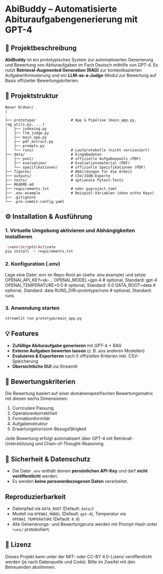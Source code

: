 # AbiBuddy – Automatisierte Abituraufgabengenerierung mit GPT-4

## 🧠 Projektbeschreibung
**AbiBuddy** ist ein prototypisches System zur automatisierten Generierung und Bewertung von Abituraufgaben im Fach Deutsch mithilfe von GPT-4. Es nutzt **Retrieval-Augmented Generation (RAG)** zur kontextbasierten Aufgabenformulierung und ein **LLM-as-a-Judge**-Modul zur Bewertung auf Basis offizieller Bewertungskriterien.

## 📂 Projektstruktur
```
Neuer Ordner/
│
.
├── prototype/                # App & Pipeline (main_app.py, rag_utils.py, ...)
│   ├── indexing.py
│   ├── llm_judge.py
│   ├── main_app.py
│   ├── pdf_extract.py
│   ├── prompts.py
│   └── runs/                 # Laufprotokolle (nicht versioniert)
├── data/                     # Eingabedaten
│   ├── pool/                 # offizielle Aufgabenpools (PDF)
│   ├── evaluation/           # Evaluationsmaterial (PDF)
│   └── spezifikationen/      # offizielle Spezifikationen (PDF)
├── figures/                  # Abbildungen für die Arbeit 
├── outputs/                  # CSV/JSON-Exporte 
├── tests/                    # optionale Pytest-Tests
├── README.md
├── requirements.txt          # oder pyproject.toml
├── .env.example              # Beispiel-Variablen (ohne echte Keys)
├── .gitignore
└── .pre-commit-config.yaml

```

## ⚙️ Installation & Ausführung

### 1. Virtuelle Umgebung aktivieren und Abhängigkeiten installieren
```bash
.\venv\Scripts\Activate
pip install -r requirements.txt
```
### 2. Konfiguration (.env)
Lege eine Datei .env im Repo-Root an (siehe .env.example) und setze:
OPENAI_API_KEY=sk-...
OPENAI_MODEL=gpt-4          # optional, Standard: gpt-4
OPENAI_TEMPERATURE=0.0      # optional, Standard: 0.0
DATA_ROOT=data              # optional, Standard: data
RUNS_DIR=prototype/runs     # optional, Standard: runs

### 3. Anwendung starten
```bash
streamlit run prototype/main_app.py
```

## 💡 Features
- **Zufällige Abituraufgabe generieren** mit GPT-4 + RAG
- **Externe Aufgaben bewerten lassen** (z. B. aus anderen Modellen)
- **Evaluieren & Exportieren** nach 5 offiziellen Kriterien inkl. CSV-Speicherung
- **Übersichtliche GUI** via Streamlit

## 🧪 Bewertungskriterien
Die Bewertung basiert auf einer domänenspezifischen Bewertungsmatrix mit diesen sechs Dimensionen:
1. Curriculare Passung
2. Operatorenkorrektheit
3. Formatkonformität
4. Aufgabenstruktur
5. Erwartungshorizont-Bezugsfähigkeit

Jede Bewertung erfolgt automatisiert über GPT-4 mit Retrieval-Unterstützung und Chain-of-Thought-Reasoning.

## 🔐 Sicherheit & Datenschutz
- Die Datei `.env` enthält deinen **persönlichen API-Key** und darf **nicht veröffentlicht** werden.
- Es werden **keine personenbezogenen Daten** verarbeitet.

## Reproduzierbarkeit
- Datenpfad via `DATA_ROOT` (Default: `data/`)
- Modell via `OPENAI_MODEL` (Default: `gpt-4`), Temperatur via `OPENAI_TEMPERATURE` (Default: `0.0`)
- Alle Generierungs- und Bewertungsruns werden mit Prompt-Hash unter `runs/` protokolliert.

## 📄 Lizenz
Dieses Projekt kann unter der MIT- oder CC-BY 4.0-Lizenz veröffentlicht werden (je nach Datenquelle und Code). Bitte im Zweifel mit den Betreuenden abstimmen.
